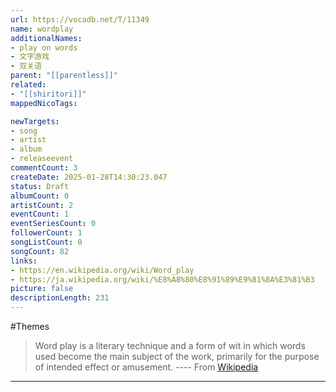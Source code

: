 ```yaml
---
url: https://vocadb.net/T/11349
name: wordplay
additionalNames: 
- play on words
- 文字游戏
- 双关语
parent: "[[parentless]]"
related:
- "[[shiritori]]"
mappedNicoTags:

newTargets:
- song
- artist
- album
- releaseevent
commentCount: 3
createDate: 2025-01-28T14:30:23.047
status: Draft
albumCount: 0
artistCount: 2
eventCount: 1
eventSeriesCount: 0
followerCount: 1
songListCount: 0
songCount: 82
links: 
- https://en.wikipedia.org/wiki/Word_play
- https://ja.wikipedia.org/wiki/%E8%A8%80%E8%91%89%E9%81%8A%E3%81%B3
picture: false
descriptionLength: 231
---
```


#Themes

>Word play is a literary technique and a form of wit in which words used become the main subject of the work, primarily for the purpose of intended effect or amusement.
---- From [Wikipedia](https://en.wikipedia.org/wiki/Word_play)

---

